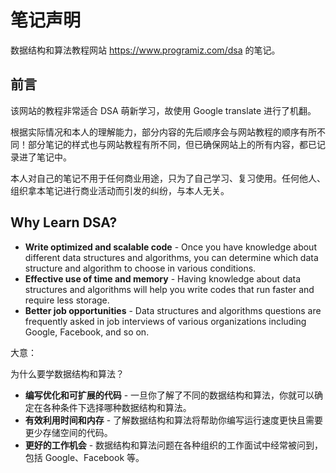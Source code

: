 # 笔记声明



数据结构和算法教程网站 https://www.programiz.com/dsa 的笔记。





## 前言

该网站的教程非常适合 DSA 萌新学习，故使用 Google translate 进行了机翻。

根据实际情况和本人的理解能力，部分内容的先后顺序会与网站教程的顺序有所不同！部分笔记的样式也与网站教程有所不同，但已确保网站上的所有内容，都已记录进了笔记中。

本人对自己的笔记不用于任何商业用途，只为了自己学习、复习使用。任何他人、组织拿本笔记进行商业活动而引发的纠纷，与本人无关。





## Why Learn DSA?

-   **Write optimized and scalable code** - Once you have knowledge about different data structures and algorithms, you can determine which data structure and algorithm to choose in various conditions.
-   **Effective use of time and memory** - Having knowledge about data structures and algorithms will help you write codes that run faster and require less storage.
-   **Better job opportunities** - Data structures and algorithms questions are frequently asked in job interviews of various organizations including Google, Facebook, and so on.

大意：

为什么要学数据结构和算法？

-   **编写优化和可扩展的代码** - 一旦你了解了不同的数据结构和算法，你就可以确定在各种条件下选择哪种数据结构和算法。
-   **有效利用时间和内存** - 了解数据结构和算法将帮助你编写运行速度更快且需要更少存储空间的代码。
-   **更好的工作机会** - 数据结构和算法问题在各种组织的工作面试中经常被问到，包括 Google、Facebook 等。
